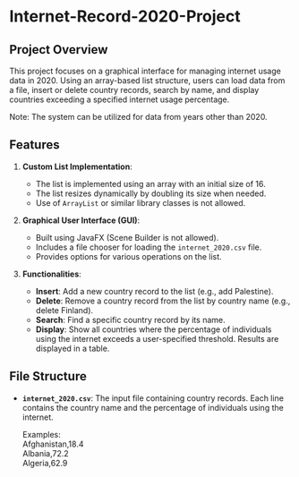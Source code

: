 # Internet-Record-2020-Project

## Project Overview
This project focuses on a graphical interface for managing internet usage data in 2020. Using an array-based list structure,
users can load data from a file, insert or delete country records, search by name, and display countries exceeding a specified internet usage percentage. 

Note: The system can be utilized for data from years other than 2020.

## Features
1. **Custom List Implementation**:
    - The list is implemented using an array with an initial size of 16.
    - The list resizes dynamically by doubling its size when needed.
    - Use of `ArrayList` or similar library classes is not allowed.

2. **Graphical User Interface (GUI)**:
    - Built using JavaFX (Scene Builder is not allowed).
    - Includes a file chooser for loading the `internet_2020.csv` file.
    - Provides options for various operations on the list.
  
3. **Functionalities**:
    - **Insert**: Add a new country record to the list (e.g., add Palestine).
    - **Delete**: Remove a country record from the list by country name (e.g., delete Finland).
    - **Search**: Find a specific country record by its name.
    - **Display**: Show all countries where the percentage of individuals using the internet exceeds a user-specified threshold. Results are displayed in a table.

## File Structure
- **`internet_2020.csv`**: The input file containing country records. Each line contains the country name and the percentage of individuals using the internet.
    
  Examples:
  <br>
  Afghanistan,18.4
  <br>
  Albania,72.2
  <br>
  Algeria,62.9



 



